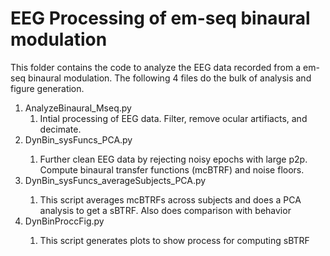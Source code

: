 # EEG Processing of em-seq binaural modulation

This folder contains the code to analyze the EEG data recorded from a em-seq binaural modulation. The following 4 files do the bulk of analysis and figure generation. 

<ol>
<li> AnalyzeBinaural_Mseq.py 
<ol>
<li> Intial processing of EEG data. Filter, remove ocular artifiacts, and decimate. </li>
</ol>
</li>
<li> DynBin_sysFuncs_PCA.py </li>
<ol>
<li> Further clean EEG data by rejecting noisy epochs with large p2p. Compute binaural transfer functions (mcBTRF) and noise floors.</li>
</ol>
<li> DynBin_sysFuncs_averageSubjects_PCA.py </li>
<ol>
<li> This script averages mcBTRFs across subjects and does a PCA analysis to get a sBTRF. Also does comparison with behavior
</li>
</ol>
<li> DynBinProccFig.py </li>
<ol>
<li> This script generates plots to show process for computing sBTRF
</li>
</ol>
</ol>



